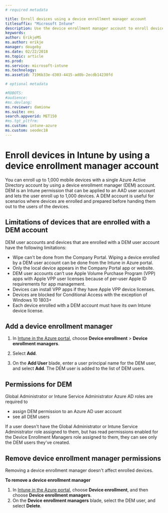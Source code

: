 ```yaml
---
# required metadata

title: Enroll devices using a device enrollment manager account
titlesuffix: "Microsoft Intune"
description: Use the device enrollment manager account to enroll devices in Intune.
keywords:
author: ErikjeMS
ms.author: erikje
manager: dougeby
ms.date: 02/22/2018
ms.topic: article
ms.prod:
ms.service: microsoft-intune
ms.technology:
ms.assetid: 7196b33e-d303-4415-ad0b-2ecdb14230fd

# optional metadata

#ROBOTS:
#audience:
#ms.devlang:
ms.reviewer: damionw
ms.suite: ems
search.appverid: MET150
#ms.tgt_pltfrm:
ms.custom: intune-azure
ms.custom: seodec18
---
```


# Enroll devices in Intune by using a device enrollment manager account

You can enroll up to 1,000 mobile devices with a single Azure Active Directory account by using a device enrollment manager (DEM) account. DEM is an Intune permission that can be applied to an AAD user account and lets the user enroll up to 1,000 devices. A DEM account is useful for scenarios where devices are enrolled and prepared before handing them out to the users of the devices.

## Limitations of devices that are enrolled with a DEM account

DEM user accounts and devices that are enrolled with a DEM user account have the following limitations:

  - Wipe can't be done from the Company Portal. Wiping a device enrolled by a DEM user account can be done from the Intune in Azure portal.
  - Only the local device appears in the Company Portal app or website.
  - DEM user accounts can’t use Apple Volume Purchase Program (VPP) apps with Apple VPP user licenses because of per-user Apple ID requirements for app management.
  - Devices can install VPP apps if they have Apple VPP device licenses.
  - Devices are blocked for Conditional Access with the exception of Windows 10 1803+
  - Each device enrolled with a DEM account must have its own Intune device license.


## Add a device enrollment manager

1.  In [Intune in the Azure portal](https://aka.ms/intuneportal), choose **Device enrollment** > **Device enrollment managers**.

2.  Select **Add**.

3.  On the **Add User** blade, enter a user principal name for the DEM user, and select **Add**. The DEM user is added to the list of DEM users.

## Permissions for DEM

Global Administrator or Intune Service Administrator Azure AD roles are required to
- assign DEM permission to an Azure AD user account
- see all DEM users

If a user doesn't have the Global Administrator or Intune Service Administrator role assigned to them, but has read permissions enabled for the Device Enrollment Managers role assigned to them, they can see only the DEM users they've created.


## Remove device enrollment manager permissions

Removing a device enrollment manager doesn't affect enrolled devices.

**To remove a device enrollment manager**

1. In [Intune in the Azure portal](https://aka.ms/intuneportal), choose **Device enrollment**, and then choose **Device enrollment managers**.
2. On the **Device enrollment managers** blade, select the DEM user, and select **Delete**.

